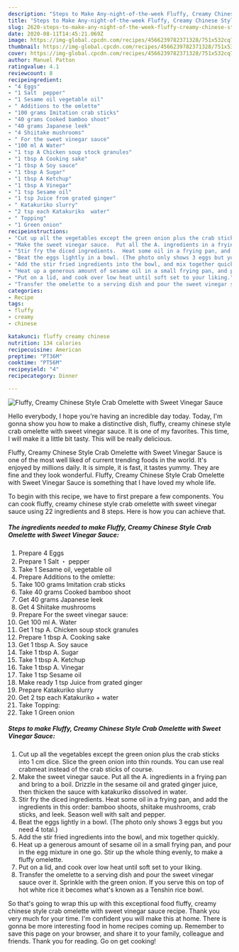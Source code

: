 ```yaml
---
description: "Steps to Make Any-night-of-the-week Fluffy, Creamy Chinese Style Crab Omelette with Sweet Vinegar Sauce"
title: "Steps to Make Any-night-of-the-week Fluffy, Creamy Chinese Style Crab Omelette with Sweet Vinegar Sauce"
slug: 2620-steps-to-make-any-night-of-the-week-fluffy-creamy-chinese-style-crab-omelette-with-sweet-vinegar-sauce
date: 2020-08-11T14:45:21.069Z
image: https://img-global.cpcdn.com/recipes/4566239782371328/751x532cq70/fluffy-creamy-chinese-style-crab-omelette-with-sweet-vinegar-sauce-recipe-main-photo.jpg
thumbnail: https://img-global.cpcdn.com/recipes/4566239782371328/751x532cq70/fluffy-creamy-chinese-style-crab-omelette-with-sweet-vinegar-sauce-recipe-main-photo.jpg
cover: https://img-global.cpcdn.com/recipes/4566239782371328/751x532cq70/fluffy-creamy-chinese-style-crab-omelette-with-sweet-vinegar-sauce-recipe-main-photo.jpg
author: Manuel Patton
ratingvalue: 4.1
reviewcount: 8
recipeingredient:
- "4 Eggs"
- "1 Salt  pepper"
- "1 Sesame oil vegetable oil"
- " Additions to the omlette"
- "100 grams Imitation crab sticks"
- "40 grams Cooked bamboo shoot"
- "40 grams Japanese leek"
- "4 Shiitake mushrooms"
- " For the sweet vinegar sauce"
- "100 ml A Water"
- "1 tsp A Chicken soup stock granules"
- "1 tbsp A Cooking sake"
- "1 tbsp A Soy sauce"
- "1 tbsp A Sugar"
- "1 tbsp A Ketchup"
- "1 tbsp A Vinegar"
- "1 tsp Sesame oil"
- "1 tsp Juice from grated ginger"
- " Katakuriko slurry"
- "2 tsp each Katakuriko  water"
- " Topping"
- "1 Green onion"
recipeinstructions:
- "Cut up all the vegetables except the green onion plus the crab sticks into 1 cm dice. Slice the green onion into thin rounds.  You can use real crabmeat instead of the crab sticks of course."
- "Make the sweet vinegar sauce.  Put all the A. ingredients in a frying pan and bring to a boil. Drizzle in the sesame oil and grated ginger juice, then thicken the sauce with katakuriko dissolved in water."
- "Stir fry the diced ingredients.  Heat some oil in a frying pan, and add the ingredients in this order: bamboo shoots, shiitake mushrooms, crab sticks, and leek. Season well with salt and pepper."
- "Beat the eggs lightly in a bowl. (The photo only shows 3 eggs but you need 4 total.)"
- "Add the stir fried ingredients into the bowl, and mix together quickly."
- "Heat up a generous amount of sesame oil in a small frying pan, and pour in the egg mixture in one go. Stir up the whole thing evenly, to make a fluffy omelette."
- "Put on a lid, and cook over low heat until soft set to your liking."
- "Transfer the omelette to a serving dish and pour the sweet vinegar sauce over it. Sprinkle with the green onion.  If you serve this on top of hot white rice it becomes what&#39;s known as a Tenshin rice bowl."
categories:
- Recipe
tags:
- fluffy
- creamy
- chinese

katakunci: fluffy creamy chinese 
nutrition: 134 calories
recipecuisine: American
preptime: "PT36M"
cooktime: "PT56M"
recipeyield: "4"
recipecategory: Dinner

---
```



![Fluffy, Creamy Chinese Style Crab Omelette with Sweet Vinegar Sauce](https://img-global.cpcdn.com/recipes/4566239782371328/751x532cq70/fluffy-creamy-chinese-style-crab-omelette-with-sweet-vinegar-sauce-recipe-main-photo.jpg)

Hello everybody, I hope you're having an incredible day today. Today, I'm gonna show you how to make a distinctive dish, fluffy, creamy chinese style crab omelette with sweet vinegar sauce. It is one of my favorites. This time, I will make it a little bit tasty. This will be really delicious.

Fluffy, Creamy Chinese Style Crab Omelette with Sweet Vinegar Sauce is one of the most well liked of current trending foods in the world. It's enjoyed by millions daily. It is simple, it is fast, it tastes yummy. They are fine and they look wonderful. Fluffy, Creamy Chinese Style Crab Omelette with Sweet Vinegar Sauce is something that I have loved my whole life.




To begin with this recipe, we have to first prepare a few components. You can cook fluffy, creamy chinese style crab omelette with sweet vinegar sauce using 22 ingredients and 8 steps. Here is how you can achieve that.

<!--inarticleads1-->

##### The ingredients needed to make Fluffy, Creamy Chinese Style Crab Omelette with Sweet Vinegar Sauce:

1. Prepare 4 Eggs
1. Prepare 1 Salt ・ pepper
1. Take 1 Sesame oil, vegetable oil
1. Prepare  Additions to the omlette:
1. Take 100 grams Imitation crab sticks
1. Take 40 grams Cooked bamboo shoot
1. Get 40 grams Japanese leek
1. Get 4 Shiitake mushrooms
1. Prepare  For the sweet vinegar sauce:
1. Get 100 ml A. Water
1. Get 1 tsp A. Chicken soup stock granules
1. Prepare 1 tbsp A. Cooking sake
1. Get 1 tbsp A. Soy sauce
1. Take 1 tbsp A. Sugar
1. Take 1 tbsp A. Ketchup
1. Take 1 tbsp A. Vinegar
1. Take 1 tsp Sesame oil
1. Make ready 1 tsp Juice from grated ginger
1. Prepare  Katakuriko slurry
1. Get 2 tsp each Katakuriko + water
1. Take  Topping:
1. Take 1 Green onion




<!--inarticleads2-->

##### Steps to make Fluffy, Creamy Chinese Style Crab Omelette with Sweet Vinegar Sauce:

1. Cut up all the vegetables except the green onion plus the crab sticks into 1 cm dice. Slice the green onion into thin rounds.  You can use real crabmeat instead of the crab sticks of course.
1. Make the sweet vinegar sauce.  Put all the A. ingredients in a frying pan and bring to a boil. Drizzle in the sesame oil and grated ginger juice, then thicken the sauce with katakuriko dissolved in water.
1. Stir fry the diced ingredients.  Heat some oil in a frying pan, and add the ingredients in this order: bamboo shoots, shiitake mushrooms, crab sticks, and leek. Season well with salt and pepper.
1. Beat the eggs lightly in a bowl. (The photo only shows 3 eggs but you need 4 total.)
1. Add the stir fried ingredients into the bowl, and mix together quickly.
1. Heat up a generous amount of sesame oil in a small frying pan, and pour in the egg mixture in one go. Stir up the whole thing evenly, to make a fluffy omelette.
1. Put on a lid, and cook over low heat until soft set to your liking.
1. Transfer the omelette to a serving dish and pour the sweet vinegar sauce over it. Sprinkle with the green onion.  If you serve this on top of hot white rice it becomes what&#39;s known as a Tenshin rice bowl.




So that's going to wrap this up with this exceptional food fluffy, creamy chinese style crab omelette with sweet vinegar sauce recipe. Thank you very much for your time. I'm confident you will make this at home. There is gonna be more interesting food in home recipes coming up. Remember to save this page on your browser, and share it to your family, colleague and friends. Thank you for reading. Go on get cooking!
